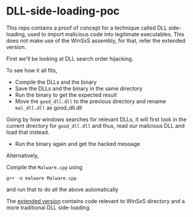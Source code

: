 # DLL-side-loading-poc
This repo contains a proof of concept for a technique called DLL side-loading, used to import malicious code into legitimate executables. This does not make use of the WinSxS assembly, for that, refer the extended version. 

First we'll be looking at DLL search order hijacking.

To see how it all fits,

- Compile the DLLs and the binary
- Save the DLLs and the binary in the same directory
- Run the binary to get the expected result
- Move the `good_dll.dll` to the previous directory and rename `mal_dll.dll` as good_dll.dll

Going by how windows searches for relevant DLLs, it will first look in the current directory for `good_dll.dll` and thus, read our malicious DLL and load that instead.

- Run the binary again and get the hacked message

Alternatively,

Compile the `Malware.cpp` using

    g++ -o malware Malware.cpp
and run that to do all the above automatically


The [extended version](https://github.com/pUrGe12/DLL-side-loading-poc/tree/main/extended) contains code relevant to WinSxS directory and a more traditional DLL side-loading. 
